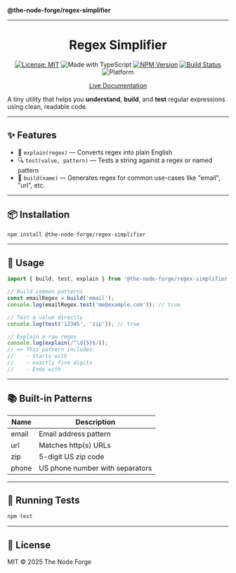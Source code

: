 **@the-node-forge/regex-simplifier**

---

<div align="center">

# Regex Simplifier

[![License: MIT](https://img.shields.io/badge/License-MIT-yellow.svg)](https://opensource.org/licenses/MIT)
![Made with TypeScript](https://img.shields.io/badge/Made%20with-TypeScript-007acc)
[![NPM Version](https://img.shields.io/npm/v/regex-simplifier)](https://www.npmjs.com/package/regex-simplifier)
[![Build Status](https://img.shields.io/github/actions/workflow/status/the-node-forge/regex-simplifier/ci.yaml?branch=main)](https://github.com/The-Node-Forge/regex-simplifier/actions)
![Platform](https://img.shields.io/badge/platform-node%20%7C%20browser-brightgreen)

[Live Documentation](https://the-node-forge.github.io/regex-simplifier/)

</div>

A tiny utility that helps you **understand**, **build**, and **test** regular
expressions using clean, readable code.

---

## ✨ Features

- 🧠 `explain(regex)` — Converts regex into plain English
- 🔍 `test(value, pattern)` — Tests a string against a regex or named pattern
- 🧱 `build(name)` — Generates regex for common use-cases like "email", "url", etc.

---

## 📦 Installation

```bash
npm install @the-node-forge/regex-simplifier
```

---

## 🚀 Usage

```ts
import { build, test, explain } from '@the-node-forge/regex-simplifier';

// Build common patterns
const emailRegex = build('email');
console.log(emailRegex.test('me@example.com')); // true

// Test a value directly
console.log(test('12345', 'zip')); // true

// Explain a raw regex
console.log(explain(/^\d{5}$/));
// => This pattern includes:
//    - Starts with
//    - exactly five digits
//    - Ends with
```

---

## 📚 Built-in Patterns

| Name  | Description                     |
| ----- | ------------------------------- |
| email | Email address pattern           |
| url   | Matches http(s) URLs            |
| zip   | 5-digit US zip code             |
| phone | US phone number with separators |

---

## 🧪 Running Tests

```bash
npm test
```

---

## 📝 License

MIT © 2025 The Node Forge
